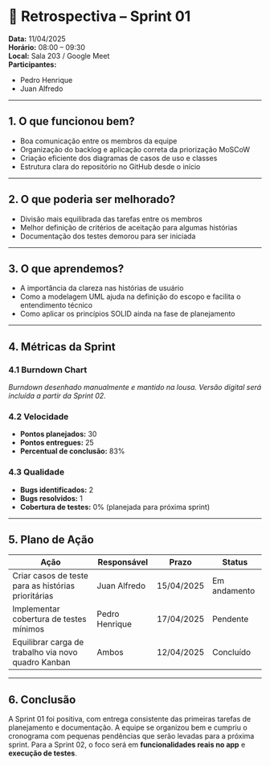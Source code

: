 # 🔄 Retrospectiva – Sprint 01  
**Data:** 11/04/2025  
**Horário:** 08:00 – 09:30  
**Local:** Sala 203 / Google Meet  
**Participantes:**  
- Pedro Henrique  
- Juan Alfredo  

---

## 1. O que funcionou bem?

- Boa comunicação entre os membros da equipe  
- Organização do backlog e aplicação correta da priorização MoSCoW  
- Criação eficiente dos diagramas de casos de uso e classes  
- Estrutura clara do repositório no GitHub desde o início  

---

## 2. O que poderia ser melhorado?

- Divisão mais equilibrada das tarefas entre os membros  
- Melhor definição de critérios de aceitação para algumas histórias  
- Documentação dos testes demorou para ser iniciada  

---

## 3. O que aprendemos?

- A importância da clareza nas histórias de usuário  
- Como a modelagem UML ajuda na definição do escopo e facilita o entendimento técnico  
- Como aplicar os princípios SOLID ainda na fase de planejamento

---

## 4. Métricas da Sprint

### 4.1 Burndown Chart  
*Burndown desenhado manualmente e mantido na lousa. Versão digital será incluída a partir da Sprint 02.*

### 4.2 Velocidade  
- **Pontos planejados:** 30  
- **Pontos entregues:** 25  
- **Percentual de conclusão:** 83%

### 4.3 Qualidade  
- **Bugs identificados:** 2  
- **Bugs resolvidos:** 1  
- **Cobertura de testes:** 0% (planejada para próxima sprint)

---

## 5. Plano de Ação

| Ação                                               | Responsável    | Prazo        | Status     |
|----------------------------------------------------|----------------|--------------|------------|
| Criar casos de teste para as histórias prioritárias| Juan Alfredo   | 15/04/2025   | Em andamento |
| Implementar cobertura de testes mínimos            | Pedro Henrique | 17/04/2025   | Pendente   |
| Equilibrar carga de trabalho via novo quadro Kanban| Ambos          | 12/04/2025   | Concluído  |

---

## 6. Conclusão

A Sprint 01 foi positiva, com entrega consistente das primeiras tarefas de planejamento e documentação. A equipe se organizou bem e cumpriu o cronograma com pequenas pendências que serão levadas para a próxima sprint. Para a Sprint 02, o foco será em **funcionalidades reais no app** e **execução de testes**.  

